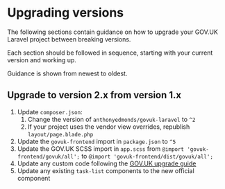 # Upgrading versions

The following sections contain guidance on how to upgrade your GOV.UK Laravel project between breaking versions.

Each section should be followed in sequence, starting with your current version and working up.

Guidance is shown from newest to oldest.

## Upgrade to version 2.x from version 1.x

1. Update `composer.json`:
   1. Change the version of `anthonyedmonds/govuk-laravel` to `^2`
   2. If your project uses the vendor view overrides, republish `layout/page.blade.php`
2. Update the `govuk-frontend` import in `package.json` to `^5`
3. Update the GOV.UK SCSS import in `app.scss` from `@import 'govuk-frontend/govuk/all';` to `@import 'govuk-frontend/dist/govuk/all';`
4. Update any custom code following the [GOV.UK upgrade guide](https://github.com/alphagov/govuk-frontend/releases/tag/v5.0.0)
5. Update any existing `task-list` components to the new official component
